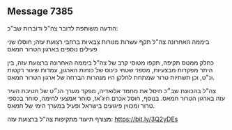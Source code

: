## Message 7385

הודעה משותפת לדובר צה"ל ודוברות שב"כ:

ביממה האחרונה צה"ל תקף עשרות מטרות צבאיות ברחבי רצועת עזה; חוסלו שני פעילים נוספים בארגון הטרור חמאס

כחלק ממטס תקיפה, תקפו מטוסי קרב של צה"ל ביממה האחרונה ברצועת עזה, בין היתר מפקדות מבצעיות, מספר שטחי כינוס של כוחות הארגון, עמדות שיגור רקטות ונ"ט, וכן תשתיות טרור שמתחת לחלקן היו מנהרות הברחה של ארגון הטרור חמאס.

צה"ל בהכוונת שב״כ חיסל את מחמד אלואדיה, מפקד מערך הנ״ט של חטיבת העיר עזה בארגון הטרור חמאס. בנוסף, חוסל אכרם חיג’אז, סוחר אמצעי לחימה, סוחר בכספי טרור ומכווין פיגועים בישראל ופעיל במערך הימי של חמאס. 

מצורף תיעוד מתקיפות צה"ל ברצועת עזה: https://bit.ly/3Q2yDEs

